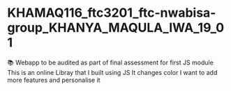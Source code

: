 # KHAMAQ116_ftc3201_ftc-nwabisa-group_KHANYA_MAQULA_IWA_19_01
📚 Webapp to be audited as part of final assessment for first JS module
This is an online Libray that I built using JS 
It changes color
I want to add more features and personalise it
